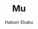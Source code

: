 ---
title: "Mu"
year: "XVII-XVIII cent."
subtitle: "Hakuin Ekaku"
displayImg: "img/covers/Mu, XVII-XVIII cent., Hakuin Ekaku.jpg"
isArtworkInfo: 1
url: "https://www.wikiart.org/en/Search/Mu%20Hakuin Ekaku"
newTab: 1
---